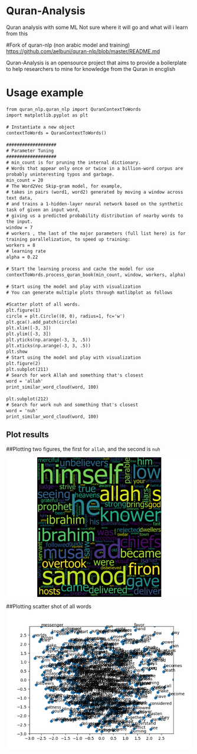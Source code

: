 # Quran-Analysis
Quran analysis with some ML
Not sure where it will go and what will i learn from this


#Fork of quran-nlp (non arabic model and training)
https://github.com/aelbuni/quran-nlp/blob/master/README.md

Quran-Analysis is an opensource project that aims to provide a boilerplate to help researchers to mine for knowledge from the Quran in encglish

# Usage example

```
from quran_nlp.quran_nlp import QuranContextToWords
import matplotlib.pyplot as plt 

# Instantiate a new object
contextToWords = QuranContextToWords()

###################
# Parameter Tuning
###################
# min_count is for pruning the internal dictionary. 
# Words that appear only once or twice in a billion-word corpus are probably uninteresting typos and garbage.
min_count = 20
# The Word2Vec Skip-gram model, for example, 
# takes in pairs (word1, word2) generated by moving a window across text data, 
# and trains a 1-hidden-layer neural network based on the synthetic task of given an input word, 
# giving us a predicted probability distribution of nearby words to the input.
window = 7
# workers , the last of the major parameters (full list here) is for training parallelization, to speed up training:
workers = 8
# learning rate
alpha = 0.22

# Start the learning process and cache the model for use
contextToWords.process_quran_book(min_count, window, workers, alpha)

# Start using the model and play with visualization
# You can generate multiple plots through matlibplot as follows

#Scatter plott of all words.
plt.figure(1)
circle = plt.Circle((0, 0), radius=1, fc='w')
plt.gca().add_patch(circle)
plt.xlim([-3, 3])
plt.ylim([-3, 3])
plt.yticks(np.arange(-3, 3, .5))
plt.xticks(np.arange(-3, 3, .5))
plt.show
# Start using the model and play with visualization
plt.figure(2)
plt.subplot(211)
# Search for work Allah and something that's closest
word = 'allah'
print_similar_word_cloud(word, 100)

plt.subplot(212)
# Search for work nuh and something that's closest
word = 'nuh'
print_similar_word_cloud(word, 100)

```
## Plot results
##Plotting two figures, the first for `allah`, and the second is `nuh`

![Quran-Analysis](Figure_2.png "Words ")

##Plotting scatter shot of all words
![Quran-Analysis](Figure_1.png "scatter ")